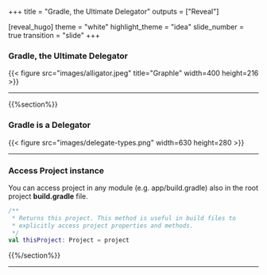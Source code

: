 +++
title = "Gradle, the Ultimate Delegator"
outputs = ["Reveal"]

[reveal_hugo]
theme = "white"
highlight_theme = "idea"
slide_number = true
transition = "slide"
+++

### Gradle, the Ultimate Delegator

{{< figure src="images/alligator.jpeg" title="Graphle" width=400 height=216 >}}

---

{{%section%}}
### Gradle is a Delegator

{{< figure src="images/delegate-types.png" width=630 height=280 >}}

---

### Access Project instance

You can access project in any module (e.g. app/build.gradle) also in the root project **build.gradle** file.

```kotlin
/**
 * Returns this project. This method is useful in build files to
 * explicitly access project properties and methods.
 */
val thisProject: Project = project
```

{{%/section%}}

---

